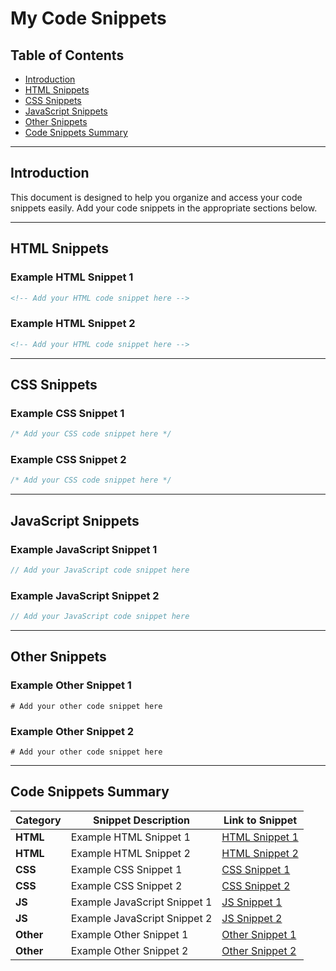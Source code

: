 # My Code Snippets

## Table of Contents

- [Introduction](#introduction)
- [HTML Snippets](#html-snippets)
- [CSS Snippets](#css-snippets)
- [JavaScript Snippets](#javascript-snippets)
- [Other Snippets](#other-snippets)
- [Code Snippets Summary](#code-snippets-summary)

---

## Introduction

This document is designed to help you organize and access your code snippets easily. Add your code snippets in the appropriate sections below.

---

## HTML Snippets

### Example HTML Snippet 1

```html
<!-- Add your HTML code snippet here -->
```

### Example HTML Snippet 2

```html
<!-- Add your HTML code snippet here -->
```

---

## CSS Snippets

### Example CSS Snippet 1

```css
/* Add your CSS code snippet here */
```

### Example CSS Snippet 2

```css
/* Add your CSS code snippet here */
```

---

## JavaScript Snippets

### Example JavaScript Snippet 1

```js
// Add your JavaScript code snippet here
```

### Example JavaScript Snippet 2

```js
// Add your JavaScript code snippet here
```

---

## Other Snippets

### Example Other Snippet 1

```plaintext
# Add your other code snippet here
```

### Example Other Snippet 2

```plaintext
# Add your other code snippet here
```

---

## Code Snippets Summary

| Category   | Snippet Description       | Link to Snippet                           |
|------------|----------------------------|-------------------------------------------|
| **HTML**   | Example HTML Snippet 1     | [HTML Snippet 1](#example-html-snippet-1) |
| **HTML**   | Example HTML Snippet 2     | [HTML Snippet 2](#example-html-snippet-2) |
| **CSS**    | Example CSS Snippet 1      | [CSS Snippet 1](#example-css-snippet-1)   |
| **CSS**    | Example CSS Snippet 2      | [CSS Snippet 2](#example-css-snippet-2)   |
| **JS**     | Example JavaScript Snippet 1 | [JS Snippet 1](#example-javascript-snippet-1) |
| **JS**     | Example JavaScript Snippet 2 | [JS Snippet 2](#example-javascript-snippet-2) |
| **Other**  | Example Other Snippet 1    | [Other Snippet 1](#example-other-snippet-1) |
| **Other**  | Example Other Snippet 2    | [Other Snippet 2](#example-other-snippet-2) |

